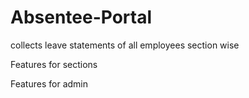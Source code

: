 # Absentee-Portal
collects leave statements of all employees section wise

Features for sections

Features for admin

